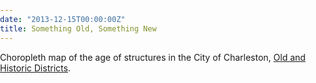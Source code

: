 ```yaml
---
date: "2013-12-15T00:00:00Z"
title: Something Old, Something New
---
```


<meta name="viewport" content="initial-scale=1,maximum-scale=1,user-scalable=no">

<link href="https://api.mapbox.com/mapbox-gl-js/v3.12.0/mapbox-gl.css" rel="stylesheet">
<script src="https://api.mapbox.com/mapbox-gl-js/v3.12.0/mapbox-gl.js"></script>

<style>
#features {
  position: absolute;
  top: 0;
  right: 0;
  width: 50;
  background: rgba(255, 255, 255, 0.8);
}
body { margin: 0; padding: 0; }
#map { 
  position: relative;
  width: 100%;
  height: 800px;
  margin-bottom: 20px;
}
</style>

Choropleth map of the age of structures in the City of Charleston, [Old and Historic Districts](http://www.charleston-sc.gov/DocumentCenter/View/1270).

<div id="map"></div>
<pre id="features"></pre>

<script>
  mapboxgl.accessToken = 'pk.eyJ1Ijoic2V0aHJ5bGFuIiwiYSI6IlUzM0JHTEEifQ.JYoyI_v_M3aeZTiPD_7KyA';
  const map = new mapboxgl.Map({
    container: 'map',
    style: 'mapbox://styles/sethrylan/cktp5sr5n0kee17t3bneo23wg',
    center: [-79.946670, 32.792113],
    zoom: 13,
    attributionControl: false
  });
  map.addControl(new mapboxgl.AttributionControl(), 'top-left');

  map.on('mousemove', (e) => {
    const features = map.queryRenderedFeatures(e.point);

    const year = features
      .map(feature => feature.properties['YEAR_BUILT'])
      .filter(Number);

    // Write object as string with an indent of two spaces.
    document.getElementById('features').innerHTML = JSON.stringify(
      year[0] ? year[0] : 0,
      null,
      2
    );
  });

</script>

